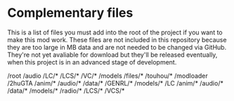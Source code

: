 # Complementary files
This is a list of files you must add into the root of the project if you want to make this mod work. These files are not included in this repository because they are too large in MB data and are not needed to be changed via GitHub. They're not yet avaliable for download but they'll be released eventually, when this project is in an advanced stage of development.

/root
    /audio
        /LC/*
        /LCS/*
        /VC/*
    /models
        /files/*
        /touhou/*
    /modloader
        /2huGTA
            /anim/*
            /audio/*
            /data/*
            /GENRL/*
            /models/*
        /LC
            /anim/*
            /audio/*
            /data/*
            /models/*
            /radio/*
        /LCS/*
        /VCS/*

